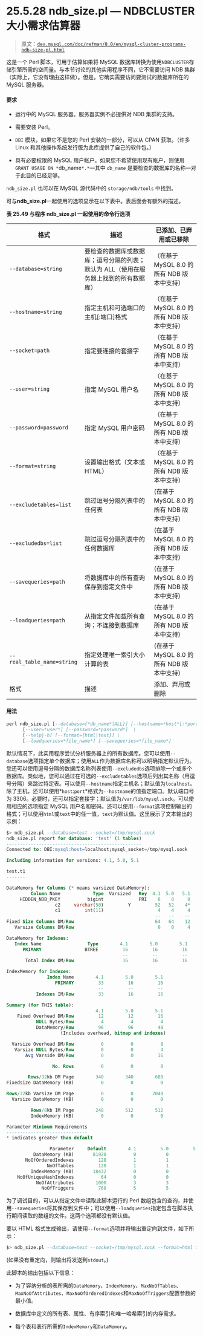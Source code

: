 # 25.5.28 ndb_size.pl — NDBCLUSTER 大小需求估算器

> 原文：[`dev.mysql.com/doc/refman/8.0/en/mysql-cluster-programs-ndb-size-pl.html`](https://dev.mysql.com/doc/refman/8.0/en/mysql-cluster-programs-ndb-size-pl.html)

这是一个 Perl 脚本，可用于估算如果将 MySQL 数据库转换为使用`NDBCLUSTER`存储引擎所需的空间量。与本节讨论的其他实用程序不同，它不需要访问 NDB 集群（实际上，它没有理由这样做）。但是，它确实需要访问要测试的数据库所在的 MySQL 服务器。

#### 要求

+   运行中的 MySQL 服务器。服务器实例不必提供对 NDB 集群的支持。

+   需要安装 Perl。

+   `DBI` 模块，如果它不是您的 Perl 安装的一部分，可以从 CPAN 获取。（许多 Linux 和其他操作系统发行版为此库提供了自己的软件包。）

+   具有必要权限的 MySQL 用户帐户。如果您不希望使用现有帐户，则使用 `GRANT USAGE ON *`db_name`*.*`—其中 *`db_name`* 是要检查的数据库的名称—对于此目的已经足够。

`ndb_size.pl` 也可以在 MySQL 源代码中的 `storage/ndb/tools` 中找到。

可与**ndb_size.pl**一起使用的选项显示在以下表中。表后面会有额外的描述。

**表 25.49 与程序 ndb_size.pl 一起使用的命令行选项**

| 格式 | 描述 | 已添加、已弃用或已移除 |
| --- | --- | --- |
| `--database=string` | 要检查的数据库或数据库；逗号分隔的列表；默认为 ALL（使用在服务器上找到的所有数据库） | （在基于 MySQL 8.0 的所有 NDB 版本中支持） |
| `--hostname=string` | 指定主机和可选端口的主机[:端口]格式 | （在基于 MySQL 8.0 的所有 NDB 版本中支持） |
| `--socket=path` | 指定要连接的套接字 | （在基于 MySQL 8.0 的所有 NDB 版本中支持） |
| `--user=string` | 指定 MySQL 用户名 | （在基于 MySQL 8.0 的所有 NDB 版本中支持） |
| `--password=password` | 指定 MySQL 用户密码 | （在基于 MySQL 8.0 的所有 NDB 版本中支持） |
| `--format=string` | 设置输出格式（文本或 HTML） | （在基于 MySQL 8.0 的所有 NDB 版本中支持） |
| `--excludetables=list` | 跳过逗号分隔列表中的任何表 | (在基于 MySQL 8.0 的所有 NDB 版本中支持) |
| `--excludedbs=list` | 跳过逗号分隔列表中的任何数据库 | (在基于 MySQL 8.0 的所有 NDB 版本中支持) |
| `--savequeries=path` | 将数据库中的所有查询保存到指定文件中 | (在基于 MySQL 8.0 的所有 NDB 版本中支持) |
| `--loadqueries=path` | 从指定文件加载所有查询；不连接到数据库 | (在基于 MySQL 8.0 的所有 NDB 版本中支持) |
| `--real_table_name=string` | 指定处理唯一索引大小计算的表 | (在基于 MySQL 8.0 的所有 NDB 版本中支持) |
| 格式 | 描述 | 添加、弃用或删除 |

#### 用法

```sql
perl ndb_size.pl [--database={*db_name*|ALL}] [--hostname=*host*[:*port*]] [--socket=*socket*] \
      [--user=*user*] [--password=*password*]  \
      [--help|-h] [--format={html|text}] \
      [--loadqueries=*file_name*] [--savequeries=*file_name*]
```

默认情况下，此实用程序尝试分析服务器上的所有数据库。您可以使用`--database`选项指定单个数据库；使用`ALL`作为数据库名称可以明确指定默认行为。您还可以使用逗号分隔的数据库名称列表使用`--excludedbs`选项排除一个或多个数据库。类似地，您可以通过在可选的`--excludetables`选项后列出其名称（用逗号分隔）来跳过特定表。可以使用`--hostname`指定主机名；默认值为`localhost`。除了主机，还可以使用*`host`*:*`port`*格式为`--hostname`的值指定端口。默认端口号为 3306。必要时，还可以指定套接字；默认值为`/var/lib/mysql.sock`。可以使用相应的选项指定 MySQL 用户名和密码。还可以使用`--format`选项控制输出的格式；可以使用`html`或`text`中的任一值，`text`为默认值。这里展示了文本输出的示例：

```sql
$> ndb_size.pl --database=test --socket=/tmp/mysql.sock
ndb_size.pl report for database: 'test' (1 tables)
--------------------------------------------------
Connected to: DBI:mysql:host=localhost;mysql_socket=/tmp/mysql.sock

Including information for versions: 4.1, 5.0, 5.1

test.t1
-------

DataMemory for Columns (* means varsized DataMemory):
         Column Name            Type  Varsized   Key  4.1  5.0   5.1
     HIDDEN_NDB_PKEY          bigint             PRI    8    8     8
                  c2     varchar(50)         Y         52   52    4*
                  c1         int(11)                    4    4     4
                                                       --   --    --
Fixed Size Columns DM/Row                              64   64    12
   Varsize Columns DM/Row                               0    0     4

DataMemory for Indexes:
   Index Name                 Type        4.1        5.0        5.1
      PRIMARY                BTREE         16         16         16
                                           --         --         --
       Total Index DM/Row                  16         16         16

IndexMemory for Indexes:
               Index Name        4.1        5.0        5.1
                  PRIMARY         33         16         16
                                  --         --         --
           Indexes IM/Row         33         16         16

Summary (for THIS table):
                                 4.1        5.0        5.1
    Fixed Overhead DM/Row         12         12         16
           NULL Bytes/Row          4          4          4
           DataMemory/Row         96         96         48
                    (Includes overhead, bitmap and indexes)

  Varsize Overhead DM/Row          0          0          8
   Varsize NULL Bytes/Row          0          0          4
       Avg Varside DM/Row          0          0         16

                 No. Rows          0          0          0

        Rows/32kb DM Page        340        340        680
Fixedsize DataMemory (KB)          0          0          0

Rows/32kb Varsize DM Page          0          0       2040
  Varsize DataMemory (KB)          0          0          0

         Rows/8kb IM Page        248        512        512
         IndexMemory (KB)          0          0          0

Parameter Minimum Requirements
------------------------------
* indicates greater than default

                Parameter     Default        4.1         5.0         5.1
          DataMemory (KB)       81920          0           0           0
       NoOfOrderedIndexes         128          1           1           1
               NoOfTables         128          1           1           1
         IndexMemory (KB)       18432          0           0           0
    NoOfUniqueHashIndexes          64          0           0           0
           NoOfAttributes        1000          3           3           3
             NoOfTriggers         768          5           5           5
```

为了调试目的，可以从指定文件中读取此脚本运行的 Perl 数组包含的查询，并使用`--savequeries`将其保存到文件中；可以使用`--loadqueries`指定包含在脚本执行期间读取的数组的文件。这两个选项都没有默认值。

要以 HTML 格式生成输出，请使用`--format`选项并将输出重定向到文件，如下所示：

```sql
$> ndb_size.pl --database=test --socket=/tmp/mysql.sock --format=html > ndb_size.html
```

(如果没有重定向，则输出将发送到`stdout`。)

此脚本的输出包括以下信息：

+   为了容纳分析的表所需的`DataMemory`、`IndexMemory`、`MaxNoOfTables`、`MaxNoOfAttributes`、`MaxNoOfOrderedIndexes`和`MaxNoOfTriggers`配置参数的最小值。

+   数据库中定义的所有表、属性、有序索引和唯一哈希索引的内存需求。

+   每个表和表行所需的`IndexMemory`和`DataMemory`。
